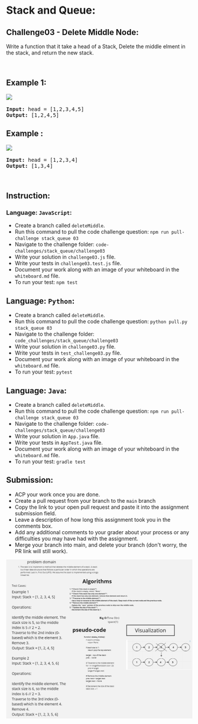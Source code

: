 # Stack and Queue:

## Challenge03 - Delete Middle Node:
 Write a function that it take a head of a Stack, Delete the middle elment in the stack, and return the new stack.</p>

&nbsp;

## Example 1:
![](/assets/Stack%26Queue/delMid1.jpg)

<pre><strong>Input:</strong> head = [1,2,3,4,5]
<strong>Output:</strong> [1,2,4,5]
</pre>

## Example :
![](/assets/Stack%26Queue/delMid2.jpg)

<pre><strong>Input:</strong> head = [1,2,3,4]
<strong>Output:</strong> [1,3,4]
</pre>
<br>

## Instruction:

### Language: `JavaScript`:

* Create a branch called `deleteMiddle`.
* Run this command to pull the code challenge question: `npm run pull-challenge stack_queue 03`
* Navigate to the challenge folder: `code-challenges/stack_queue/challenge03`
* Write your solution in `challenge03.js` file.
* Write your tests in `challenge03.test.js` file.
* Document your work along with an image of your whiteboard in the `whiteboard.md` file.
* To run your test: `npm test`

## Language: `Python`:

* Create a branch called `deleteMiddle`.
* Run this command to pull the code challenge question: `python pull.py stack_queue 03`
* Navigate to the challenge folder: `code_challenges/stack_queue/challenge03`
* Write your solution in `challenge03.py` file.
* Write your tests in `test_challenge03.py` file.
* Document your work along with an image of your whiteboard in the `whiteboard.md` file.
* To run your test: `pytest`

## Language: `Java`:

* Create a branch called `deleteMiddle`.
* Run this command to pull the code challenge question: `npm run pull-challenge stack_queue 03`
* Navigate to the challenge folder: `code-challenges/stack_queue/challenge03`
* Write your solution in `App.java` file.
* Write your tests in `AppTest.java` file.
* Document your work along with an image of your whiteboard in the `whiteboard.md` file.
* To run your test: `gradle test`

## Submission:
* ACP your work once you are done.
* Create a pull request from your branch to the `main` branch
* Copy the link to your open pull request and paste it into the assignment submission field.
* Leave a description of how long this assignment took you in the comments box.
* Add any additional comments to your grader about your process or any difficulties you may have had with the assignment.
* Merge your branch into main, and delete your branch (don't worry, the PR link will still work).

![alt text](<To do project (8).jpg>)